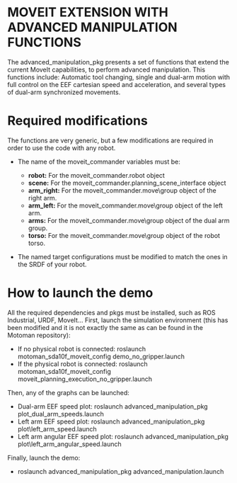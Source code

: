 # MOVEIT EXTENSION WITH ADVANCED MANIPULATION FUNCTIONS

The advanced\_manipulation\_pkg presents a set of functions that extend the current MoveIt capabilities, to perform advanced manipulation. This functions include: Automatic tool changing, single and dual-arm motion with full control on the EEF cartesian speed and acceleration, and several types of dual-arm synchronized movements.

# Required modifications

The functions are very generic, but a few modifications are required in order to use the code with any robot.

* The name of the moveit\_commander variables must be:
    * **robot:** For the moveit\_commander.robot object
    * **scene:** For the moveit\_commander.planning\_scene\_interface object
    * **arm_right:** For the moveit\_commander.move\group object of the right arm.
    * **arm_left:** For the moveit\_commander.move\group object of the left arm.
    * **arms:** For the moveit\_commander.move\group object of the dual arm group.
    * **torso:** For the moveit\_commander.move\group object of the robot torso.

* The named target configurations must be modified to match the ones in the SRDF of your robot.

# How to launch the demo

All the required dependencies and pkgs must be installed, such as ROS Industrial, URDF, MoveIt...
First, launch the simulation environment (this has been modified and it is not exactly the same as can be found in the Motoman repository):
* If no physical robot is connected: roslaunch motoman\_sda10f\_moveit\_config demo\_no\_gripper.launch
* If the physical robot is connected: roslaunch motoman\_sda10f\_moveit\_config moveit\_planning\_execution\_no\_gripper.launch

Then, any of the graphs can be launched:
* Dual-arm EEF speed plot: roslaunch advanced\_manipulation\_pkg plot\_dual\_arm\_speeds.launch
* Left arm EEF speed plot: roslaunch advanced\_manipulation\_pkg plot\left\_arm\_speed.launch
* Left arm angular EEF speed plot: roslaunch advanced\_manipulation\_pkg plot\left\_arm\_angular\_speed.launch

Finally, launch the demo:
* roslaunch advanced\_manipulation\_pkg advanced\_manipulation.launch